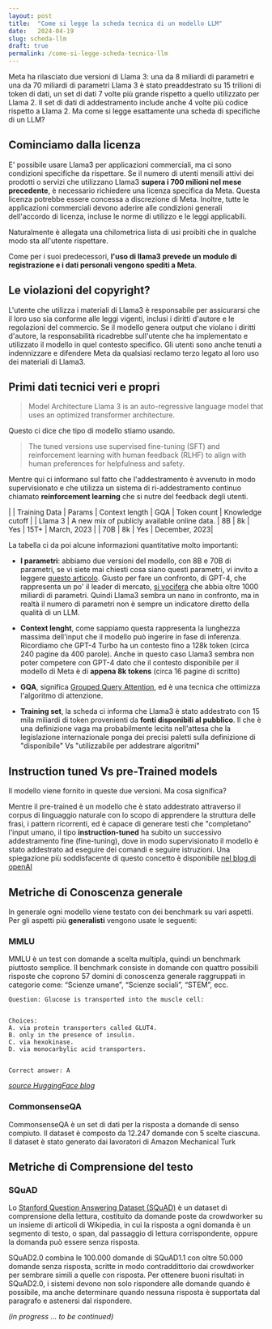 ```yaml
---
layout: post
title:  "Come si legge la scheda tecnica di un modello LLM"
date:   2024-04-19
slug: scheda-llm
draft: true
permalink: /come-si-legge-scheda-tecnica-llm
---
```


Meta ha rilasciato due versioni di Llama 3: una da 8 miliardi di parametri e una da 70 miliardi di parametri
Llama 3 è stato preaddestrato su 15 trilioni di token di dati, un set di dati 7 volte più grande rispetto a quello utilizzato per Llama 2. Il set di dati di addestramento include anche 4 volte più codice rispetto a Llama 2.
Ma come si legge esattamente una scheda di specifiche di un LLM?

## Cominciamo dalla licenza
E' possibile usare Llama3 per applicazioni commerciali, ma ci sono condizioni specifiche da rispettare. Se il numero di utenti mensili attivi dei prodotti o servizi che utilizzano Llama3 **supera i 700 milioni nel mese precedente**, è necessario richiedere una licenza specifica da Meta. Questa licenza potrebbe essere concessa a discrezione di Meta. Inoltre, tutte le applicazioni commerciali devono aderire alle condizioni generali dell'accordo di licenza, incluse le norme di utilizzo e le leggi applicabili.

Naturalmente è allegata una chilometrica lista di usi proibiti che in qualche modo sta all'utente rispettare.

Come per i suoi predecessori, **l'uso di llama3 prevede un modulo di registrazione e i dati personali vengono spediti a Meta**.

## Le violazioni del copyright?

L'utente che utilizza i materiali di Llama3 è responsabile per assicurarsi che il loro uso sia conforme alle leggi vigenti, inclusi i diritti d'autore e le regolazioni del commercio. Se il modello genera output che violano i diritti d'autore, la responsabilità ricadrebbe sull'utente che ha implementato e utilizzato il modello in quel contesto specifico. Gli utenti sono anche tenuti a indennizzare e difendere Meta da qualsiasi reclamo terzo legato al loro uso dei materiali di Llama3.

## Primi dati tecnici veri e propri

> Model Architecture Llama 3 is an auto-regressive language model that uses an optimized transformer architecture. 

Questo ci dice che tipo di modello stiamo usando.

> The tuned versions use supervised fine-tuning (SFT) and reinforcement learning with human feedback (RLHF) to align with human preferences for helpfulness and safety.

Mentre qui ci informano sul fatto che l'addestramento è avvenuto in modo supervisionato e che utilizza un sistema di ri-addestramento continuo chiamato **reinforcement learning** che si nutre del feedback degli utenti.


|  | Training Data | Params | Context length | GQA | Token count | Knowledge cutoff |
| Llama 3 | A new mix of publicly available online data. | 8B | 8k | Yes | 15T+ | March, 2023 |
| 70B | 8k | Yes | December, 2023|

La tabella ci da poi alcune informazioni quantitative molto importanti:

- **I parametri**: abbiamo due versioni del modello, con 8B e 70B di parametri, se vi siete mai chiesti cosa siano questi parametri, vi invito a leggere [questo articolo](https://kelvin.legal/understanding-large-language-models-what-are-paramters/). Giusto per fare un confronto, di GPT-4, che rappresenta un po' il leader di mercato, [si vocifera](https://the-decoder.com/gpt-4-architecture-datasets-costs-and-more-leaked/) che abbia oltre 1000 miliardi di parametri. Quindi Llama3 sembra un nano in confronto, ma in realtà il numero di parametri non è sempre un indicatore diretto della qualità di un LLM.

- **Context lenght**, come sappiamo questa rappresenta la lunghezza massima dell'input che il modello può ingerire in fase di inferenza. Ricordiamo che GPT-4 Turbo ha un contesto fino a 128k token (circa 240 pagine da 400 parole). Anche in questo caso Llama3 sembra non poter competere con GPT-4 dato che il contesto disponibile per il modello di Meta è di **appena 8k tokens** (circa 16 pagine di scritto)

- **GQA**, significa [Grouped Query Attention](https://klu.ai/glossary/grouped-query-attention), ed è una tecnica che ottimizza l'algoritmo di attenzione.

- **Training set**, la scheda ci informa che Llama3 è stato addestrato con 15 mila miliardi di token provenienti da **fonti disponibili al pubblico**. Il che è una definizione vaga ma probabilmente lecita nell'attesa che la legislazione internazionale ponga dei precisi paletti sulla definizione di "disponibile" Vs "utilizzabile per addestrare algoritmi"

## Instruction tuned Vs pre-Trained models

Il modello viene fornito in queste due versioni. Ma cosa significa?

Mentre il pre-trained è un modello che è stato addestrato attraverso il corpus di linguaggio naturale con lo scopo di apprendere la struttura delle frasi, i pattern ricorrenti, ed è capace di generare testi che "completano" l'input umano, il tipo **instruction-tuned** ha subito un successivo addestramento fine (fine-tuning), dove in modo supervisionato il modello è stato addestrato ad eseguire dei comandi e seguire istruzioni. Una spiegazione più soddisfacente di questo concetto è disponibile [nel blog di openAI](https://openai.com/research/instruction-following)


## Metriche di Conoscenza generale

In generale ogni modello viene testato con dei benchmark su vari aspetti. Per gli aspetti più **generalisti** vengono usate le seguenti:

### MMLU 

MMLU è un test con domande a scelta multipla, quindi un benchmark piuttosto semplice. Il benchmark consiste in domande con quattro possibili risposte che coprono 57 domini di conoscenza generale raggruppati in categorie come: “Scienze umane”, “Scienze sociali”, “STEM”, ecc.

```
Question: Glucose is transported into the muscle cell:


Choices:
A. via protein transporters called GLUT4.
B. only in the presence of insulin.
C. via hexokinase.
D. via monocarbylic acid transporters.


Correct answer: A
``` 
[*source HuggingFace blog*](https://huggingface.co/blog/open-llm-leaderboard-mmlu)


### CommonsenseQA

CommonsenseQA è un set di dati per la risposta a domande di senso compiuto. Il dataset è composto da 12.247 domande con 5 scelte ciascuna. Il dataset è stato generato dai lavoratori di Amazon Mechanical Turk



## Metriche di Comprensione del testo

### SQuAD

Lo [Stanford Question Answering Dataset (SQuAD)](https://rajpurkar.github.io/SQuAD-explorer/) è un dataset di comprensione della lettura, costituito da domande poste da crowdworker su un insieme di articoli di Wikipedia, in cui la risposta a ogni domanda è un segmento di testo, o span, dal passaggio di lettura corrispondente, oppure la domanda può essere senza risposta.

SQuAD2.0 combina le 100.000 domande di SQuAD1.1 con oltre 50.000 domande senza risposta, scritte in modo contraddittorio dai crowdworker per sembrare simili a quelle con risposta. Per ottenere buoni risultati in SQuAD2.0, i sistemi devono non solo rispondere alle domande quando è possibile, ma anche determinare quando nessuna risposta è supportata dal paragrafo e astenersi dal rispondere.



*(in progress ... to be continued)*

